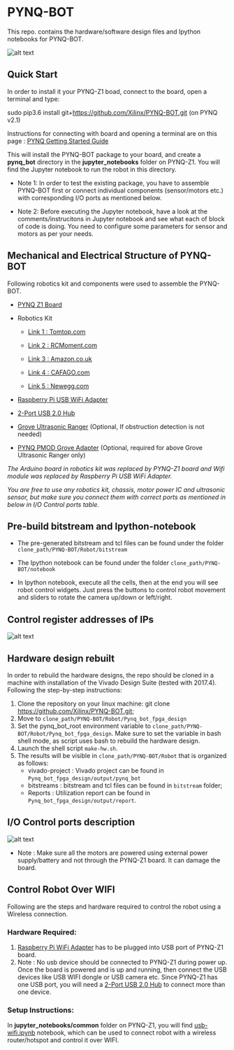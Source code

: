 # PYNQ-BOT
This repo. contains the hardware/software design files and Ipython notebooks for PYNQ-BOT.

![alt text](https://github.com/Xilinx/PYNQ-BOT/blob/master/PYNQ-BOT.jpg)


## Quick Start

In order to install it your PYNQ-Z1 boad, connect to the board, open a terminal and type:

sudo pip3.6 install git+https://github.com/Xilinx/PYNQ-BOT.git (on PYNQ v2.1)

Instructions for connecting with board and opening a terminal are on this page :  [PYNQ Getting Started Guide](http://pynq.readthedocs.io/en/latest/getting_started.html)

This will install the PYNQ-BOT package to your board, and create a **pynq_bot** directory in the **jupyter_notebooks** folder on PYNQ-Z1. You will find the Jupyter notebook to run the robot in this directory. 

- Note 1:  In order to test the existing package, you have to assemble PYNQ-BOT first or connect individual components (sensor/motors etc.) with corresponding I/O ports as mentioned below. 

- Note 2: Before executing the Jupyter notebook, have a look at the comments/instrucitons in Jupyter notebook and see what each of block of code is doing.  You need to configure some parameters for sensor and motors as per your needs.  

## Mechanical and Electrical Structure of PYNQ-BOT

Following robotics kit and components were used to assemble the PYNQ-BOT. 

 - [PYNQ Z1 Board](https://store.digilentinc.com/pynq-z1-python-productivity-for-zynq/)

 - Robotics Kit
   - [Link 1 : Tomtop.com](https://www.tomtop.com/p-rm5075us.html)
   - [Link 2 : RCMoment.com](https://www.rcmoment.com/p-rm5075us.html?currency=EUR&Warehouse=CN&aid=rmplaietjc&gclid=Cj0KCQjw7Z3VBRC-ARIsAEQifZT8f2Hdemirf_S9fkUOPT_8KJOtJlaZfj95Sk3Q4seSBleIj9Ybw1caAn-mEALw_wcB )
   - [Link 3 :  Amazon.co.uk](https://www.amazon.co.uk/Kuman-Professional-Raspberry-Electronic-Controlled/dp/B0719M1BG3/ref=pd_rhf_se_s_pd_session_scf_0_8?_encoding=UTF8&pd_rd_i=B0719M1BG3&pd_rd_r=KS5CNCZV2CG0Z4G00888&pd_rd_w=dsMlU&pd_rd_wg=IfH4G&pf_rd_i=desktop-rhf&pf_rd_m=A3P5ROKL5A1OLE&pf_rd_p=1667995087&pf_rd_r=KS5CNCZV2CG0Z4G00888&pf_rd_s=desktop-rhf&pf_rd_t=40701&psc=1&refRID=KS5CNCZV2CG0Z4G00888)
 
   - [Link 4 : CAFAGO.com](https://www.cafago.com/en/p-rm5075us.html?currency=EUR&Warehouse=CN&aid=cagplaie3782)
   - [Link 5 :  Newegg.com](https://www.newegg.com/Product/Product.aspx?Item=01Z-00AJ-003E4)

 - [Raspberry Pi USB WiFi Adapter](https://www.canakit.com/raspberry-pi-wifi.html)
 
-  [2-Port USB 2.0 Hub](https://www.amazon.co.uk/gp/product/B007KYTI34/ref=ox_sc_act_title_1?smid=A3P5ROKL5A1OLE&psc=1)

-  [Grove Ultrasonic Ranger](http://wiki.seeed.cc/Grove-Ultrasonic_Ranger) (Optional, If obstruction detection is not needed) 

-  [PYNQ PMOD Grove Adapter](https://store.digilentinc.com/pynq-grove-system-add-on-board)  (Optional, required for above  Grove Ultrasonic Ranger only)
  
*The Arduino board in robotics kit was replaced by PYNQ-Z1 board and Wifi module was replaced by Raspberry Pi USB WiFi Adapter.* 

*You are free to use any robotics kit, chassis, motor power IC and ultrasonic sensor, but make sure you connect them with correct ports as mentioned in below in I/O Control ports table.* 

## Pre-build bitstream and Ipython-notebook 
-  The pre-generated bitstream and tcl files can be found under the folder `clone_path/PYNQ-BOT/Robot/bitstream`
-  The Ipython notebook can be found under the folder `clone_path/PYNQ-BOT/notebook`

- In Ipython notebook, execute all the cells,  then at the end you will see robot control widgets.  Just press the buttons to control robot movement and sliders to rotate the camera up/down or left/right. 


##  Control register addresses of IPs 
![alt text](https://github.com/Xilinx/PYNQ-BOT/blob/master/Register_Address_Mapping.jpg)

## Hardware design rebuilt

In order to rebuild the hardware designs, the repo should be cloned in a machine with installation of the Vivado Design Suite (tested with 2017.4). 
Following the step-by-step instructions:

1.	Clone the repository on your linux machine: git clone https://github.com/Xilinx/PYNQ-BOT.git;
2.	Move to `clone_path/PYNQ-BOT/Robot/Pynq_bot_fpga_design` 
3.	Set the pynq_bot_root environment variable to `clone_path/PYNQ-BOT/Robot/Pynq_bot_fpga_design`. Make sure to set the variable in bash   shell mode, as script uses bash to rebuild the hardware design. 
4.	Launch the shell script `make-hw.sh`.
5.	The results will be visible in `clone_path/PYNQ-BOT/Robot` that is organized as follows:
	- vivado-project  :  Vivado project can be found in  `Pynq_bot_fpga_design/output/pynq_bot`
	- bitstreams      :  bitstream and tcl files can be found in  `bitstream` folder;
	- Reports         :  Utilization report can be found in `Pynq_bot_fpga_design/output/report`.
	
	
##  I/O Control ports description 
![alt text](https://github.com/Xilinx/PYNQ-BOT/blob/master/Port_Description.JPG)


- Note : Make sure all the motors are powered using external power supply/battery and not through the PYNQ-Z1 board.  It can damage the board.

## Control Robot Over WIFI 
Following are the steps and hardware required to control the robot using a Wireless connection.

### Hardware Required: 

1. [Raspberry Pi WiFi Adapter](https://www.canakit.com/raspberry-pi-wifi.html)  has to be plugged into USB port of PYNQ-Z1 board. 
2. Note :  No usb device should be connected to PYNQ-Z1 during power up.  Once the board is powered and is up and running, then connect the USB devices like USB WIFI dongle or USB camera etc.  Since PYNQ-Z1 has one USB port, you will need
   a [2-Port USB 2.0 Hub](https://www.amazon.co.uk/gp/product/B007KYTI34/ref=ox_sc_act_title_1?smid=A3P5ROKL5A1OLE&psc=1) to connect more than one device. 
   
   
### Setup Instructions:

In **jupyter_notebooks/common** folder on PYNQ-Z1, you will find 
[usb-wifi.ipynb](https://github.com/Xilinx/PYNQ/blob/master/pynq/notebooks/common/usb_wifi.ipynb) notebook, which can be used to connect robot with a wireless router/hotspot and control it over WIFI.

 
